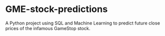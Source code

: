 # GME-stock-predictions
A Python project using SQL and Machine Learning to predict future close prices of the infamous GameStop stock.
